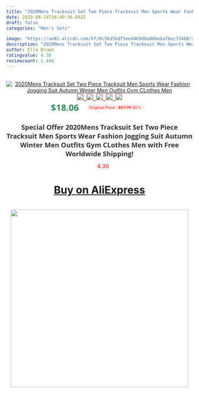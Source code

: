 ```yaml
---
title: "2020Mens Tracksuit Set Two Piece Tracksuit Men Sports Wear Fashion Jogging Suit Autumn Winter Men Outfits Gym CLothes Men"
date: 2020-08-14T10:40:36.892Z
draft: false
categories: "Men's Sets"

image: "https://ae01.alicdn.com/kf/Hc56d5bdf5eed469d8a90bebafbec334bB/2020Mens-Tracksuit-Set-Two-Piece-Tracksuit-Men-Sports-Wear-Fashion-Jogging-Suit-Autumn-Winter-Men-Outfits.png_220x220.png"
description: "2020Mens Tracksuit Set Two Piece Tracksuit Men Sports Wear Fashion Jogging Suit Autumn Winter Men Outfits Gym CLothes Men"
author: Ella Brown
ratingvalue: 4.30
reviewcount: 1.444
---
```

<br>
<div style="text-align: center;">
<a href="https://s.click.aliexpress.com/e/_9vzz5b" target="_blank" rel="nofollow noopener noreferrer"><img alt="2020Mens Tracksuit Set Two Piece Tracksuit Men Sports Wear Fashion Jogging Suit Autumn Winter Men Outfits Gym CLothes Men" class="magnifier-image" src="https://ae01.alicdn.com/kf/Hc56d5bdf5eed469d8a90bebafbec334bB/2020Mens-Tracksuit-Set-Two-Piece-Tracksuit-Men-Sports-Wear-Fashion-Jogging-Suit-Autumn-Winter-Men-Outfits.png_220x220.png_640x640.jpg">
<br>
<img style="border:1px solid salmon" src="https://ae01.alicdn.com/kf/Hc56d5bdf5eed469d8a90bebafbec334bB/2020Mens-Tracksuit-Set-Two-Piece-Tracksuit-Men-Sports-Wear-Fashion-Jogging-Suit-Autumn-Winter-Men-Outfits.png_120x120.jpg">&nbsp;&nbsp;<img style="border:1px solid salmon" src="https://ae01.alicdn.com/kf/H3cd28843aea043129e2fd030854cf9a9l/2020Mens-Tracksuit-Set-Two-Piece-Tracksuit-Men-Sports-Wear-Fashion-Jogging-Suit-Autumn-Winter-Men-Outfits.png_120x120.jpg">&nbsp;&nbsp;<img style="border:1px solid salmon" src="https://ae01.alicdn.com/kf/H247b19417cf74b38a1867d288828d0bfF/2020Mens-Tracksuit-Set-Two-Piece-Tracksuit-Men-Sports-Wear-Fashion-Jogging-Suit-Autumn-Winter-Men-Outfits.png_120x120.jpg">&nbsp;&nbsp;<img style="border:1px solid salmon" src="https://ae01.alicdn.com/kf/H1d109e8ccd4347db9fb1fc5447dec2926/2020Mens-Tracksuit-Set-Two-Piece-Tracksuit-Men-Sports-Wear-Fashion-Jogging-Suit-Autumn-Winter-Men-Outfits.png_120x120.jpg">&nbsp;&nbsp;<img style="border:1px solid salmon" src="https://ae01.alicdn.com/kf/Ha2e3681b3e68458480379d4e3d7c2040f/2020Mens-Tracksuit-Set-Two-Piece-Tracksuit-Men-Sports-Wear-Fashion-Jogging-Suit-Autumn-Winter-Men-Outfits.png_120x120.jpg"></a></div><br0>
<div style="text-align: center;"><span style="background-color: white; border: 0px; box-sizing: border-box; color: seagreen; display: inline-block; font-family: &quot;open sans&quot; , &quot;arial&quot; , &quot;helvetica&quot; , sans-serif , &quot;heiti&quot;; font-size: 24px; font-stretch: inherit; font-weight: 700; line-height: inherit; margin: 0px 10px 0px 0px; padding: 0px; vertical-align: middle;">$18.06 </span>
<span style="background: rgb(255 , 241 , 241); border-radius: 3px; border: 0px; box-sizing: border-box; color: #ff4747; display: inline-block; font-family: inherit; font-size: 12px; font-stretch: inherit; font-style: inherit; font-variant: inherit; font-weight: 600; line-height: inherit; margin: 0px; padding: 2px 5px; transform: scale(0.9); vertical-align: middle;">Original Price : <b style="text-decoration: line-through;">$27.78 </b> 35%&nbsp;&nbsp;</span></div>
<h1 style="color: #333333; display: inline-block; font-family: &quot;open sans&quot; , &quot;arial&quot; , &quot;helvetica&quot; , sans-serif , &quot;heiti&quot;; font-size: 18px; font-stretch: inherit; font-weight: 700; text-align: center;">Special Offer 2020Mens Tracksuit Set Two Piece Tracksuit Men Sports Wear Fashion Jogging Suit Autumn Winter Men Outfits Gym CLothes Men with Free Worldwide Shipping!</h1>
<div style="color: #ff4747; text-align: center;">
<img src="https://4.bp.blogspot.com/-M0ZcTcb-5uY/XleCXlxnR4I/AAAAAAAAAEc/OrjgMkXV1oMQFaCRZj5HQwOCBcu3w1FegCPcBGAYYCw/s1600/star.png" style="height: 15px;">&nbsp;<b>4.30</b></div>
<div class="button_cont" align="center"><a class="buynow_a" href="https://s.click.aliexpress.com/e/_9vzz5b" target="_blank" rel="nofollow noopener noreferrer"><H1>Buy on AliExpress</H1></a></div><br>
<div class="separator" style="clear: both; text-align: center;">
<img src="https://lh3.googleusercontent.com/-pTy5HemUv9M/XlePHvY0dAI/AAAAAAAAAE4/0nX5iRUoIWY8eMW9Dpxeirr157OZliDIgCLcBGAsYHQ/s1600/badge.gif" width="480">
</div>
